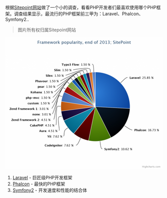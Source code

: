 根据[Sitepoint网站](http://www.sitepoint.com/best-php-frameworks-2014/)做了一个小的调查，看看PHP开发者们最喜欢使用哪个PHP框架。调查结果显示，最流行的PHP框架前三甲为：Laravel、Phalcon、Symfony2..
> 图片所有权归属Sitepoint网站

![Code](/images/php-framework.jpg)

1. [Laravel](https://github.com/laravel/laravel) - 巨匠级PHP开发框架
2. [Phalcon](https://github.com/AlloVince/phalcon) - 最快的PHP框架
3. [Symfony2](https://github.com/skjb/symfony2) - 开发速度和性能的结合体





